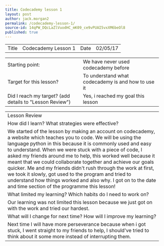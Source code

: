 ```yaml
---
title: Codecademy lesson 1
layout: post
author: jack.morgan2
permalink: /codecademy-lesson-1/
source-id: 14qPW_DQcLaZlVuodHC_mK09_ce9vPUAI5vxXM6beOl8
published: true
---
```

<table>
  <tr>
    <td class="red">Title</td>
    <td class="red">Codecademy Lesson 1</td>
    <td>Date</td>
    <td>02/05/17</td>
  </tr>
</table >


<table>
  <tr>
    <td>Starting point:</td>
    <td>We have never used codecademy before</td>
  </tr>
  <tr>
    <td>Target for this lesson?</td>
    <td>To understand what codecademy is and how to use it</td>
  </tr>
  <tr>
    <td>Did I reach my target? 
(add details to "Lesson Review")</td>
    <td> Yes, i reached my goal this lesson</td>
  </tr>
</table>


<table>
  <tr>
    <td>Lesson Review</td>
  </tr>
  <tr>
    <td>How did I learn? What strategies were effective? </td>
  </tr>
  <tr>
    <td>We started of the lesson by making an account on codecademy, a website which teaches you to code. We will be using the language python in this because it is commonly used and easy to understand. When we were stuck with a piece of code, I asked my friends around me to help, this worked well because it meant that we could collaborate together and achieve our goals quicker. Me and my friends didn't rush through the work at first, we took it slowly, got used to the program and tried to understand how things worked and also why. I got on to the date and time section of the programme this lesson!
</td>
  </tr>
  <tr>
    <td>What limited my learning? Which habits do I need to work on? </td>
  </tr>
  <tr>
    <td>Our learning was not limited this lesson because we just got on with the work and tried our hardest.</td>
  </tr>
  <tr>
    <td>What will I change for next time? How will I improve my learning?</td>
  </tr>
  <tr>
    <td>Next time I will have more perseverance because when i got stuck, I went straight to my friends to help, I should've tried to think about it some more instead of interrupting them.</td>
  </tr>
</table>


